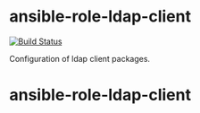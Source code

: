 ansible-role-ldap-client
========================

[![Build Status](https://travis-ci.org/mlipiec/ansible-role-ldap-client.svg?branch=master)](https://travis-ci.org/mlipiec/ansible-role-ldap-client)

Configuration of ldap client packages.
# ansible-role-ldap-client
